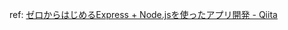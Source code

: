 ref: [ゼロからはじめるExpress + Node.jsを使ったアプリ開発 - Qiita](https://qiita.com/nkjm/items/723990c518acfee6e473)
